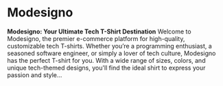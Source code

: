 # Modesigno

<p>
<strong>Modesigno: Your Ultimate Tech T-Shirt Destination</strong>
Welcome to Modesigno, the premier e-commerce platform for high-quality, customizable tech T-shirts. Whether you’re a programming enthusiast, a seasoned software engineer, or simply a lover of tech culture, Modesigno has the perfect T-shirt for you. With a wide range of sizes, colors, and unique tech-themed designs, you'll find the ideal shirt to express your passion and style...
</p>
